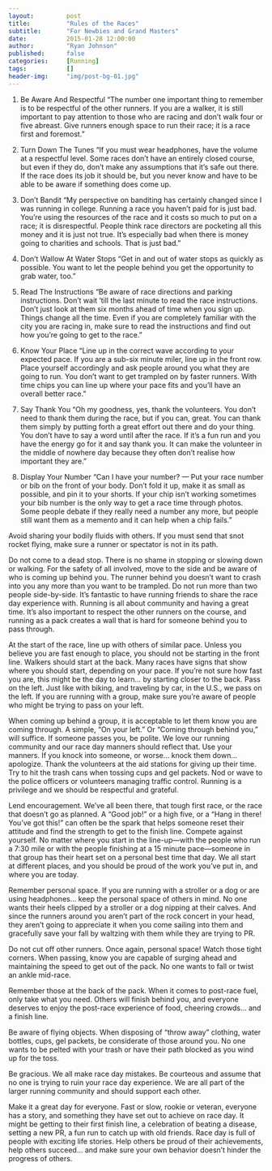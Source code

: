 ```yaml
---
layout:         post
title:          "Rules of the Races"
subtitle:       "For Newbies and Grand Masters"
date:           2015-01-28 12:00:00
author:         "Ryan Johnson"
published:      false
categories:     [Running]
tags:           []
header-img:     "img/post-bg-01.jpg"
---
```


1. Be Aware And Respectful
“The number one important thing to remember is to be respectful of the other runners. If you are a walker, it is still important to pay attention to those who are racing and don’t walk four or five abreast. Give runners enough space to run their race; it is a race first and foremost.”

2. Turn Down The Tunes
“If you must wear headphones, have the volume at a respectful level. Some races don’t have an entirely closed course, but even if they do, don’t make any assumptions that it’s safe out there. If the race does its job it should be, but you never know and have to be able to be aware if something does come up.

3. Don’t Bandit
“My perspective on banditing has certainly changed since I was running in college. Running a race you haven’t paid for is just bad. You’re using the resources of the race and it costs so much to put on a race; it is disrespectful. People think race directors are pocketing all this money and it is just not true. It’s especially bad when there is money going to charities and schools. That is just bad.”

4. Don’t Wallow At Water Stops
“Get in and out of water stops as quickly as possible. You want to let the people behind you get the opportunity to grab water, too.”

5. Read The Instructions
“Be aware of race directions and parking instructions. Don’t wait ‘till the last minute to read the race instructions. Don’t just look at them six months ahead of time when you sign up. Things change all the time. Even if you are completely familiar with the city you are racing in, make sure to read the instructions and find out how you’re going to get to the race.”

6. Know Your Place
“Line up in the correct wave according to your expected pace. If you are a sub-six minute miler, line up in the front row. Place yourself accordingly and ask people around you what they are going to run. You don’t want to get trampled on by faster runners. With time chips you can line up where your pace fits and you’ll have an overall better race.”

7. Say Thank You
“Oh my goodness, yes, thank the volunteers. You don’t need to thank them during the race, but if you can, great. You can thank them simply by putting forth a great effort out there and do your thing. You don’t have to say a word until after the race. If it’s a fun run and you have the energy go for it and say thank you. It can make the volunteer in the middle of nowhere day because they often don’t realise how important they are.”

8. Display Your Number
“Can I have your number? — Put your race number or bib on the front of your body. Don’t fold it up, make it as small as possible, and pin it to your shorts. If your chip isn’t working sometimes your bib number is the only way to get a race time through photos. Some people debate if they really need a number any more, but people still want them as a memento and it can help when a chip fails.”

Avoid sharing your bodily fluids with others. If you must send that snot rocket flying, make sure a runner or spectator is not in its path.

Do not come to a dead stop. There is no shame in stopping or slowing down or walking. For the safety of all involved, move to the side and be aware of who is coming up behind you. The runner behind you doesn’t want to crash into you any more than you want to be trampled.
Do not run more than two people side-by-side. It’s fantastic to have running friends to share the race day experience with. Running is all about community and having a great time. It’s also important to respect the other runners on the course, and running as a pack creates a wall that is hard for someone behind you to pass through.

At the start of the race, line up with others of similar pace. Unless you believe you are fast enough to place, you should not be starting in the front line. Walkers should start at the back. Many races have signs that show where you should start, depending on your pace. If you’re not sure how fast you are, this might be the day to learn… by starting closer to the back.
Pass on the left. Just like with biking, and traveling by car, in the U.S., we pass on the left. If you are running with a group, make sure you’re aware of people who might be trying to pass on your left.

When coming up behind a group, it is acceptable to let them know you are coming through. A simple, “On your left.” Or “Coming through behind you,” will suffice. If someone passes you, be polite. We love our running community and our race day manners should reflect that.
Use your manners. If you knock into someone, or worse… knock them down… apologize. Thank the volunteers at the aid stations for giving up their time. Try to hit the trash cans when tossing cups and gel packets. Nod or wave to the police officers or volunteers managing traffic control. Running is a privilege and we should be respectful and grateful.

Lend encouragement. We’ve all been there, that tough first race, or the race that doesn’t go as planned. A “Good job!” or a high five, or a “Hang in there! You’ve got this!” can often be the spark that helps someone reset their attitude and find the strength to get to the finish line.
Compete against yourself. No matter where you start in the line-up—with the people who run a 7:30 mile or with the people finishing at a 15 minute pace—someone in that group has their heart set on a personal best time that day. We all start at different places, and you should be proud of the work you’ve put in, and where you are today.

Remember personal space. If you are running with a stroller or a dog or are using headphones… keep the personal space of others in mind. No one wants their heels clipped by a stroller or a dog nipping at their calves. And since the runners around you aren’t part of the rock concert in your head, they aren’t going to appreciate it when you come sailing into them and gracefully save your fall by waltzing with them while they are trying to PR.

Do not cut off other runners. Once again, personal space! Watch those tight corners. When passing, know you are capable of surging ahead and maintaining the speed to get out of the pack. No one wants to fall or twist an ankle mid-race.

Remember those at the back of the pack. When it comes to post-race fuel, only take what you need. Others will finish behind you, and everyone deserves to enjoy the post-race experience of food, cheering crowds… and a finish line.

Be aware of flying objects. When disposing of “throw away” clothing, water bottles, cups, gel packets, be considerate of those around you. No one wants to be pelted with your trash or have their path blocked as you wind up for the toss.

Be gracious. We all make race day mistakes. Be courteous and assume that no one is trying to ruin your race day experience. We are all part of the larger running community and should support each other.

Make it a great day for everyone. Fast or slow, rookie or veteran, everyone has a story, and something they have set out to achieve on race day. It might be getting to their first finish line, a celebration of beating a disease, setting a new PR, a fun run to catch up with old friends. Race day is full of people with exciting life stories. Help others be proud of their achievements, help others succeed… and make sure your own behavior doesn’t hinder the progress of others.
